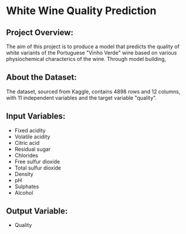 # White Wine Quality Prediction
## Project Overview:
The aim of this project is to produce a model that predicts the quality of white variants of the Portuguese "Vinho Verde" wine based on various physiochemical characterics of the wine. Through model building, 
## About the Dataset:
The dataset, sourced from Kaggle, contains 4898 rows and 12 columns, with 11 independent variables and the target variable "quality".
## Input Variables:
- Fixed acidity
- Volatile acidity
- Citric acid
- Residual sugar
- Chlorides
- Free sulfur dioxide
- Total sulfur dioxide
- Density
- pH
- Sulphates
- Alcohol
## Output Variable:
- Quality
